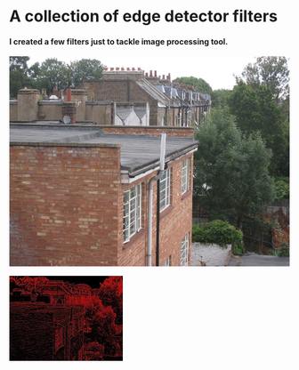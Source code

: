 # A collection of edge detector filters
#### I created a few filters just to tackle image processing tool.

![alt text](https://github.com/DavidBarbera/Filter/blob/master/docs/building.JPG "building")  


![alt text](https://github.com/DavidBarbera/Filter/blob/master/docs/buildingPrewitt.jpg "Prewitt")
